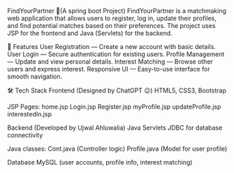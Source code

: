 FindYourPartner 💑(A spring boot Project)
FindYourPartner is a matchmaking web application that allows users to register, log in, update their profiles, and find potential matches based on their preferences.
The project uses JSP for the frontend and Java (Servlets) for the backend.

🚀 Features
User Registration — Create a new account with basic details.
User Login — Secure authentication for existing users.
Profile Management — Update and view personal details.
Interest Matching — Browse other users and express interest.
Responsive UI — Easy-to-use interface for smooth navigation.

🛠️ Tech Stack
Frontend (Designed by ChatGPT 😉)
HTML5, CSS3, Bootstrap

JSP Pages:
home.jsp
Login.jsp
Register.jsp
myProfile.jsp
updateProfile.jsp
interestedIn.jsp

Backend (Developed by Ujwal Ahluwalia)
Java Servlets
JDBC for database connectivity

Java classes:
Cont.java (Controller logic)
Profile.java (Model for user profile)

Database
MySQL (user accounts, profile info, interest matching)
  
